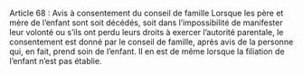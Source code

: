 Article 68 : Avis à consentement du conseil de famille
Lorsque les père et mère de l’enfant sont soit décédés, soit dans l’impossibilité de manifester leur volonté ou s’ils ont perdu leurs droits à exercer l’autorité parentale, le consentement est donné par le conseil de famille, après avis de la personne qui, en fait, prend soin de l’enfant.
Il en est de même lorsque la filiation de l’enfant n’est pas établie.